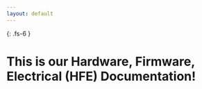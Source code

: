 ```yaml
---
layout: default
---
```


{: .fs-6 }
# This is our Hardware, Firmware, Electrical (HFE) Documentation!